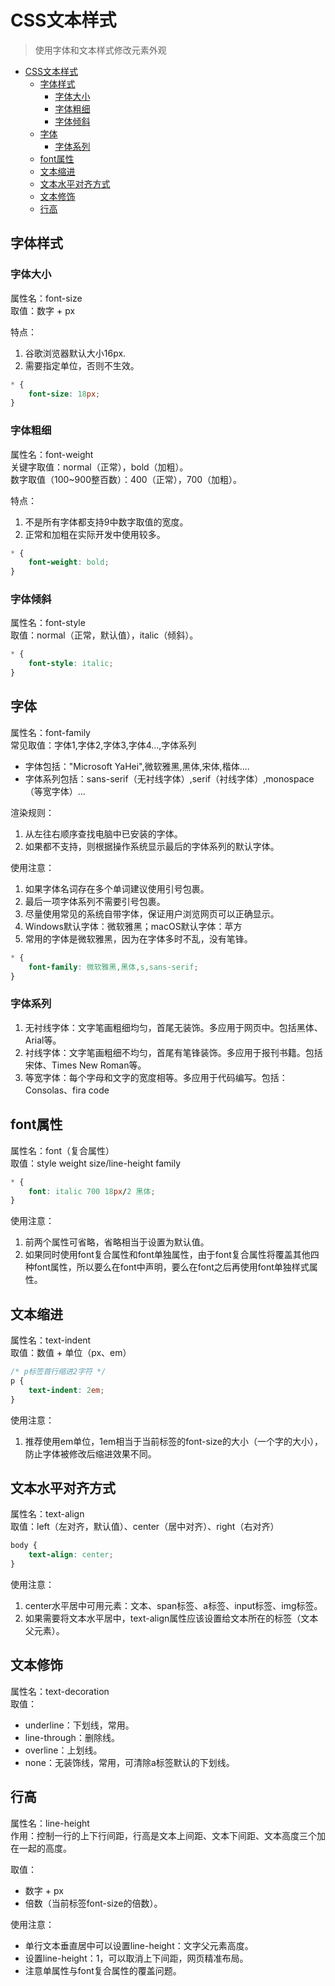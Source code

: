 # CSS文本样式

> 使用字体和文本样式修改元素外观

<!-- TOC -->
* [CSS文本样式](#css文本样式)
  * [字体样式](#字体样式)
    * [字体大小](#字体大小)
    * [字体粗细](#字体粗细)
    * [字体倾斜](#字体倾斜)
  * [字体](#字体)
    * [字体系列](#字体系列)
  * [font属性](#font属性)
  * [文本缩进](#文本缩进)
  * [文本水平对齐方式](#文本水平对齐方式)
  * [文本修饰](#文本修饰)
  * [行高](#行高)
<!-- TOC -->

## 字体样式

### 字体大小
属性名：font-size  
取值：数字 + px  

特点：  
1. 谷歌浏览器默认大小16px.
2. 需要指定单位，否则不生效。

```css
* {
    font-size: 18px;
}
```

### 字体粗细
属性名：font-weight  
关键字取值：normal（正常），bold（加粗）。  
数字取值（100~900整百数）：400（正常），700（加粗）。  

特点：
1. 不是所有字体都支持9中数字取值的宽度。
2. 正常和加粗在实际开发中使用较多。

```css
* {
    font-weight: bold;
}
```

### 字体倾斜
属性名：font-style  
取值：normal（正常，默认值），italic（倾斜）。  

```css
* {
    font-style: italic;
}
```

## 字体
属性名：font-family  
常见取值：字体1,字体2,字体3,字体4...,字体系列  
- 字体包括："Microsoft YaHei",微软雅黑,黑体,宋体,楷体....
- 字体系列包括：sans-serif（无衬线字体）,serif（衬线字体）,monospace（等宽字体）...

渲染规则：
1. 从左往右顺序查找电脑中已安装的字体。
2. 如果都不支持，则根据操作系统显示最后的字体系列的默认字体。

使用注意：
1. 如果字体名词存在多个单词建议使用引号包裹。
2. 最后一项字体系列不需要引号包裹。
3. 尽量使用常见的系统自带字体，保证用户浏览网页可以正确显示。
4. Windows默认字体：微软雅黑；macOS默认字体：苹方
5. 常用的字体是微软雅黑，因为在字体多时不乱，没有笔锋。

```css
* {
    font-family: 微软雅黑,黑体,s,sans-serif;
}
```

### 字体系列

1. 无衬线字体：文字笔画粗细均匀，首尾无装饰。多应用于网页中。包括黑体、Arial等。
2. 衬线字体：文字笔画粗细不均匀，首尾有笔锋装饰。多应用于报刊书籍。包括宋体、Times New Roman等。
3. 等宽字体：每个字母和文字的宽度相等。多应用于代码编写。包括：Consolas、fira code

## font属性
属性名：font（复合属性）  
取值：style weight size/line-height family

```css
* {
    font: italic 700 18px/2 黑体;
}
```

使用注意：
1. 前两个属性可省略，省略相当于设置为默认值。
2. 如果同时使用font复合属性和font单独属性，由于font复合属性将覆盖其他四种font属性，所以要么在font中声明，要么在font之后再使用font单独样式属性。

## 文本缩进
属性名：text-indent  
取值：数值 + 单位（px、em）  


```css
/* p标签首行缩进2字符 */
p {
    text-indent: 2em;
}
```

使用注意：  
1. 推荐使用em单位，1em相当于当前标签的font-size的大小（一个字的大小），防止字体被修改后缩进效果不同。

## 文本水平对齐方式
属性名：text-align  
取值：left（左对齐，默认值）、center（居中对齐）、right（右对齐）

```css
body {
    text-align: center;
}
```

使用注意：
1. center水平居中可用元素：文本、span标签、a标签、input标签、img标签。
2. 如果需要将文本水平居中，text-align属性应该设置给文本所在的标签（文本父元素）。

## 文本修饰
属性名：text-decoration  
取值： 
- underline：下划线，常用。
- line-through：删除线。
- overline：上划线。
- none：无装饰线，常用，可清除a标签默认的下划线。

## 行高
属性名：line-height  
作用：控制一行的上下行间距，行高是文本上间距、文本下间距、文本高度三个加在一起的高度。  

取值：
- 数字 + px
- 倍数（当前标签font-size的倍数）。

使用注意：
- 单行文本垂直居中可以设置line-height：文字父元素高度。
- 设置line-height：1，可以取消上下间距，网页精准布局。
- 注意单属性与font复合属性的覆盖问题。

